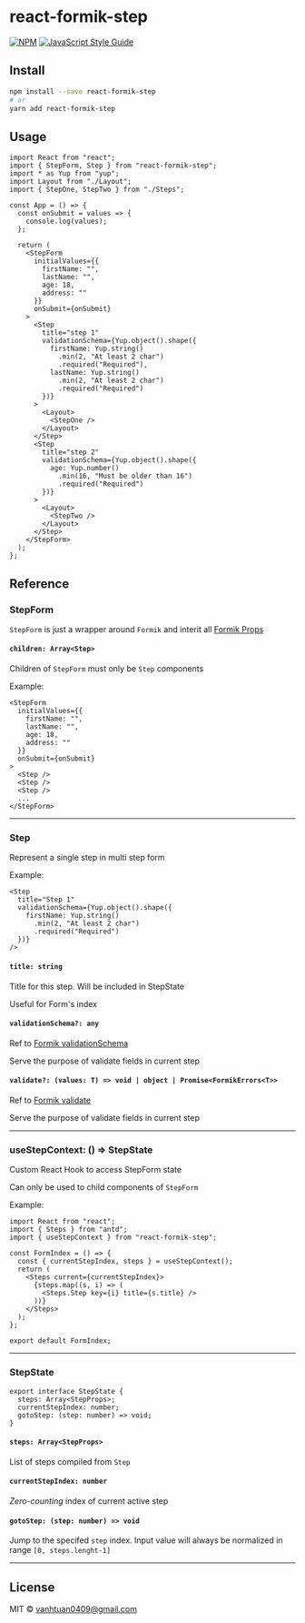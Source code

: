 # react-formik-step

>

[![NPM](https://img.shields.io/npm/v/react-formik-step.svg)](https://www.npmjs.com/package/react-formik-step) [![JavaScript Style Guide](https://img.shields.io/badge/code_style-standard-brightgreen.svg)](https://standardjs.com)

## Install

```bash
npm install --save react-formik-step
# or
yarn add react-formik-step
```

## Usage

```tsx
import React from "react";
import { StepForm, Step } from "react-formik-step";
import * as Yup from "yup";
import Layout from "./Layout";
import { StepOne, StepTwo } from "./Steps";

const App = () => {
  const onSubmit = values => {
    console.log(values);
  };

  return (
    <StepForm
      initialValues={{
        firstName: "",
        lastName: "",
        age: 18,
        address: ""
      }}
      onSubmit={onSubmit}
    >
      <Step
        title="step 1"
        validationSchema={Yup.object().shape({
          firstName: Yup.string()
            .min(2, "At least 2 char")
            .required("Required"),
          lastName: Yup.string()
            .min(2, "At least 2 char")
            .required("Required")
        })}
      >
        <Layout>
          <StepOne />
        </Layout>
      </Step>
      <Step
        title="step 2"
        validationSchema={Yup.object().shape({
          age: Yup.number()
            .min(16, "Must be older than 16")
            .required("Required")
        })}
      >
        <Layout>
          <StepTwo />
        </Layout>
      </Step>
    </StepForm>
  );
};
```

## Reference

### StepForm

`StepForm` is just a wrapper around `Formik` and interit all [Formik Props](https://github.com/jaredpalmer/formik/blob/master/docs/api/formik.md#props-1)


#### `children: Array<Step>`

Children of `StepForm` must only be `Step` components

Example:

```tsx
<StepForm
  initialValues={{
    firstName: "",
    lastName: "",
    age: 18,
    address: ""
  }}
  onSubmit={onSubmit}
>
  <Step />
  <Step />
  <Step />
  ...
</StepForm>

```

---

### Step

Represent a single step in multi step form

Example:

```tsx
<Step
  title="Step 1"
  validationSchema={Yup.object().shape({
    firstName: Yup.string()
      .min(2, "At least 2 char")
      .required("Required")
  })}
/>
```

#### `title: string`

Title for this step. Will be included in StepState

Useful for Form's index

#### `validationSchema?: any`

Ref to [Formik validationSchema](https://github.com/jaredpalmer/formik/blob/master/docs/api/formik.md#validationschema-schema----schema)

Serve the purpose of validate fields in current step

#### `validate?: (values: T) => void | object | Promise<FormikErrors<T>>`

Ref to [Formik validate](https://github.com/jaredpalmer/formik/blob/master/docs/api/formik.md#validate-values-values--formikerrorsvalues--promiseany)

Serve the purpose of validate fields in current step

---

### useStepContext: () => StepState

Custom React Hook to access StepForm state

Can only be used to child components of `StepForm`

Example:

```tsx
import React from "react";
import { Steps } from "antd";
import { useStepContext } from "react-formik-step";

const FormIndex = () => {
  const { currentStepIndex, steps } = useStepContext();
  return (
    <Steps current={currentStepIndex}>
      {steps.map((s, i) => (
        <Steps.Step key={i} title={s.title} />
      ))}
    </Steps>
  );
};

export default FormIndex;
```

---

### StepState

```tsx
export interface StepState {
  steps: Array<StepProps>;
  currentStepIndex: number;
  gotoStep: (step: number) => void;
}
```

#### `steps: Array<StepProps>`

List of steps compiled from `Step`

#### `currentStepIndex: number`

*Zero-counting* index of current active step

#### `gotoStep: (step: number) => void`

Jump to the specifed `step` index. Input value will always be normalized in range `[0, steps.lenght-1]`

---

## License

MIT © [vanhtuan0409@gmail.com](https://github.com/vanhtuan0409@gmail.com)

